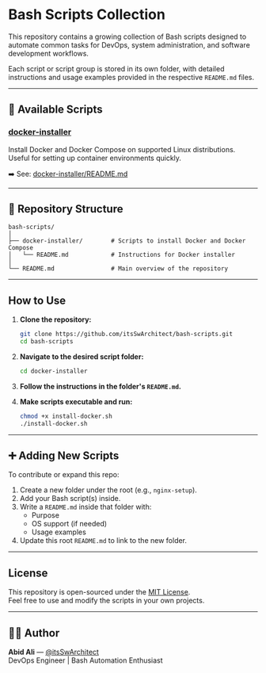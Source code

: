# Bash Scripts Collection

This repository contains a growing collection of Bash scripts designed to automate common tasks for DevOps, system administration, and software development workflows.

Each script or script group is stored in its own folder, with detailed instructions and usage examples provided in the respective `README.md` files.

---

## 📂 Available Scripts

### [docker-installer](./docker-installer/README.md)
Install Docker and Docker Compose on supported Linux distributions.  
Useful for setting up container environments quickly.

➡️ See: [docker-installer/README.md](./docker-installer/README.md)

---

## 📁 Repository Structure

```
bash-scripts/
│
├── docker-installer/        # Scripts to install Docker and Docker Compose
│   └── README.md            # Instructions for Docker installer
│
└── README.md                # Main overview of the repository
```

---

## How to Use

1. **Clone the repository:**
   ```bash
   git clone https://github.com/itsSwArchitect/bash-scripts.git
   cd bash-scripts
   ```

2. **Navigate to the desired script folder:**
   ```bash
   cd docker-installer
   ```

3. **Follow the instructions in the folder's `README.md`.**

4. **Make scripts executable and run:**
   ```bash
   chmod +x install-docker.sh
   ./install-docker.sh
   ```

---

## ➕ Adding New Scripts

To contribute or expand this repo:

1. Create a new folder under the root (e.g., `nginx-setup`).
2. Add your Bash script(s) inside.
3. Write a `README.md` inside that folder with:
   - Purpose
   - OS support (if needed)
   - Usage examples
4. Update this root `README.md` to link to the new folder.

---

## License

This repository is open-sourced under the [MIT License](LICENSE).  
Feel free to use and modify the scripts in your own projects.

---

## 🙋‍♂️ Author

**Abid Ali** — [@itsSwArchitect](https://github.com/itsSwArchitect)  
DevOps Engineer | Bash Automation Enthusiast
